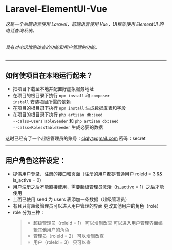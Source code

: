 # Laravel-ElementUI-Vue

###### 这是一个后端语言使用 Laravel，前端语言使用 Vue，UI框架使用 ElementUI 的电话查询系统。
###### 具有对电话增删改查的功能和用户管理的功能。

---

## 如何使项目在本地运行起来？
* 把项目下载至本地并配置好虚拟服务地址
* 在项目的根目录下执行 <code>npm install</code> 和 <code>composer install</code> 安装项目所需的依赖
* 在项目的根目录下执行 <code>npm install</code> 生成数据库表和字段
* 在项目的根目录下执行 <code>php artisan db:seed --calss=UsersTableSeeder</code> 和 <code>php artisan db:seed --calss=RolessTableSeeder</code> 生成必要的数据

这时已经有了一个超级管理员的账号：cjgly@gmail.com 密码：secret

---

## 用户角色这样设定：
* 提供用户登录、注册的接口和页面（注册的用户都是普通用户 roleId = 3 && is_active = 0）
* 用户注册之后不能直接使用，需要超级管理员激活（is_active = 1）之后才能使用
* 上面已使用 seed 为 users 表添加一条数据（超级管理员）
* 有且只有超级管理员可以进入用户管理的界面 更改其他用户的角色（role）
* role 分为三种： 
    > * 超级管理员（roleId = 1） 可以增删改查 可以进入用户管理界面编辑其他用户的角色
    > * 管理员（roleId = 2） 可以增删改查 
    > * 用户（roleId = 3） 只可以查

